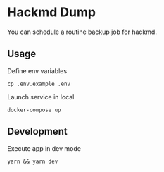 Hackmd Dump
===

You can schedule a routine backup job for hackmd.

## Usage

Define env variables

```
cp .env.example .env
```

Launch service in local

```
docker-compose up
```

## Development

Execute app in dev mode

```
yarn && yarn dev
```
